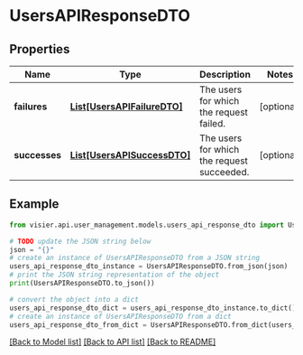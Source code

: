 # UsersAPIResponseDTO


## Properties

Name | Type | Description | Notes
------------ | ------------- | ------------- | -------------
**failures** | [**List[UsersAPIFailureDTO]**](UsersAPIFailureDTO.md) | The users for which the request failed. | [optional] 
**successes** | [**List[UsersAPISuccessDTO]**](UsersAPISuccessDTO.md) | The users for which the request succeeded. | [optional] 

## Example

```python
from visier.api.user_management.models.users_api_response_dto import UsersAPIResponseDTO

# TODO update the JSON string below
json = "{}"
# create an instance of UsersAPIResponseDTO from a JSON string
users_api_response_dto_instance = UsersAPIResponseDTO.from_json(json)
# print the JSON string representation of the object
print(UsersAPIResponseDTO.to_json())

# convert the object into a dict
users_api_response_dto_dict = users_api_response_dto_instance.to_dict()
# create an instance of UsersAPIResponseDTO from a dict
users_api_response_dto_from_dict = UsersAPIResponseDTO.from_dict(users_api_response_dto_dict)
```
[[Back to Model list]](../README.md#documentation-for-models) [[Back to API list]](../README.md#documentation-for-api-endpoints) [[Back to README]](../README.md)



